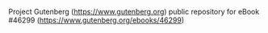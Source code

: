 Project Gutenberg (https://www.gutenberg.org) public repository for eBook #46299 (https://www.gutenberg.org/ebooks/46299)
